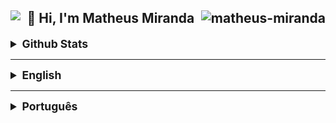<!-- intro -->
<h2 align="center">
   <a href="https://www.linkedin.com/in/matheusmiranda" target="_blank">
   <img align="left" src="https://img.shields.io/badge/-LinkedIn-%230077B5?style=for-the-badge&logo=linkedin&logoColor=white" target="_blank">
   </a>
   👋 Hi, I'm Matheus Miranda
   <img align="right" src="https://komarev.com/ghpvc/?username=matheus-miranda&label=Profile%20views&color=0e75b6&style=flat" alt="matheus-miranda" />
</h2>

<!-- stats -->
<details>
   <summary style="font-size:1.25em"><strong>Github Stats</strong></summary>
   <div align="center">
      <img height="180em" src="https://github-readme-stats.vercel.app/api?username=matheus-miranda&show_icons=true&theme=tokyonight" />
      <img height="180em" src="https://github-readme-stats.vercel.app/api/top-langs/?username=matheus-miranda&&layout=compact&theme=tokyonight" />
   </div>
  
   <!-- languages and tools -->
   <p align="center"> 
      <a href="https://developer.android.com" target="_blank">
      <img src="https://raw.githubusercontent.com/devicons/devicon/master/icons/android/android-original-wordmark.svg" alt="android" width="40" height="40"/>
      </a> 
      <a href="https://kotlinlang.org" target="_blank">
      <img src="https://www.vectorlogo.zone/logos/kotlinlang/kotlinlang-icon.svg" alt="kotlin" width="37" height="38"/>
      </a> 
      <a href="https://www.java.com" target="_blank">
      <img src="https://raw.githubusercontent.com/devicons/devicon/master/icons/java/java-original.svg" alt="java" width="40" height="40"/>
      </a> 
      <a href="https://firebase.google.com/" target="_blank">
      <img src="https://www.vectorlogo.zone/logos/firebase/firebase-icon.svg" alt="firebase" width="40" height="40"/>
      </a> 
      <a href="https://www.sqlite.org/" target="_blank">
      <img src="https://www.vectorlogo.zone/logos/sqlite/sqlite-icon.svg" alt="sqlite" width="40" height="40"/>
      </a>
   </p>
</details>

<hr>

<!-- EN -->
<details>
   <summary style="font-size:1.25em"><strong>English</strong></summary>
   <p> 👀 I’m interested in modern Android app development with Kotlin</p>
   <p> 💻 Currently working as a mobile developer</p>
   <p> 📫 Contact me via LinkedIn</p>
</details>

<hr>

<!-- PT -->
<details>
   <summary style="font-size:1.25em"><strong>Português</strong></summary>
   <p> 👀 Meu foco é o desenvolvimento de aplicativos Android nativo com Kotlin</p>
   <p> 💻 Atualmente trabalho como desenvolvedor mobile</p>
   <p> 📫 Entre em contato através do LinkedIn</p>
</details>
